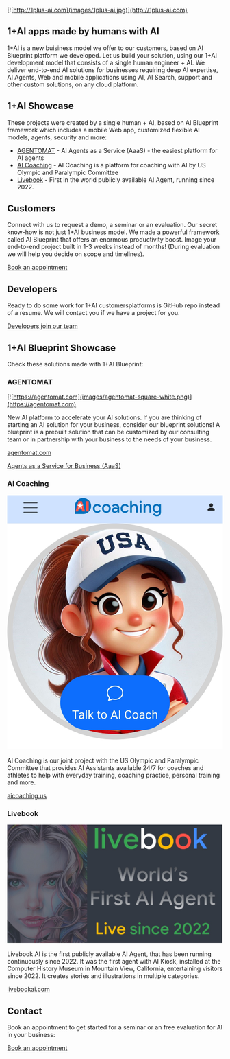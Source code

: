 [![http://1plus-ai.com](images/1plus-ai.jpg)](http://1plus-ai.com)

## 1+AI apps made by humans with AI 

1+AI is a new buisiness model we offer to our customers, based on AI Blueprint platform we developed. Let us build your solution, using our 1+AI development model that consists of a single human engineer + AI. We deliver end-to-end AI solutions for businesses requiring deep AI expertise, AI Agents, Web and mobile applications using AI, AI Search, support and other custom solutions, on any cloud platform.

## 1+AI Showcase

These projects were created by a single human + AI, based on AI Blueprint framework which includes a mobile Web app, customized flexible AI models, agents, security and more:

- [AGENTOMAT](https://agentomat.com) - AI Agents as a Service (AaaS) - the easiest platform for AI agents
- [AI Coaching](https://aicoaching.us) - AI Coaching is a platform for coaching with AI by US Olympic and Paralympic Committee 
- [Livebook](https://livebookai.com) - First in the world publicly available AI Agent, running since 2022.

## Customers

Connect with us to request a demo, a seminar or an evaluation. Our secret know-how is not just 1+AI business model. We made a powerful framework called AI Blueprint that offers an enormous productivity boost. Image your end-to-end project built in 1-3 weeks instead of months! (During evaluation we will help you decide on scope and timelines).

[Book an appointment](https://calendar.app.google/qt2UoFTUMJMnt7ov5)

## Developers 

Ready to do some work for 1+AI customersplatforms
is GitHub repo instead of a resume. We will contact you if we have a project for you.

[Developers join our team](
https://github.com/kevinash/1plus-ai)

## 1+AI Blueprint Showcase

Check these solutions made with 1+AI Blueprint:

### AGENTOMAT

[![https://agentomat.com](images/agentomat-square-white.png)](https://agentomat.com)

New AI platform to accelerate your AI solutions. If you are thinking of starting an AI solution for your business, consider our blueprint solutions! A blueprint is a prebuilt solution that can be customized by our consulting team or in partnership with your business to the needs of your business. 

[agentomat.com](https://agentomat.com)

[Agents as a Service for Business (AaaS)](https://agentomat.com)

### AI Coaching

[![AI Coaching](images/ai-coaching-thumbnail.jpg)](https://aicoaching.us)

AI Coaching is our joint project with the US Olympic and Paralympic Committee that provides AI Assistants available 24/7 for coaches and athletes to help with everyday training, coaching practice, personal training and more. 

[aicoaching.us](https://aicoaching.us)


### Livebook

[![Livebook](images/livebookai.jpg)](https://livebookai.com)

Livebook AI is the first publicly available AI Agent, that has been running continuously since 2022. It was the first agent with AI Kiosk, installed at the Computer History Museum in Mountain View, California, entertaining visitors since 2022. It creates stories and illustrations in multiple categories.

[livebookai.com](https://livebookai.com)

## Contact

Book an appointment to get started for a seminar or an free evaluation for AI in your business:

[Book an appointment](https://calendar.app.google/qt2UoFTUMJMnt7ov5)

